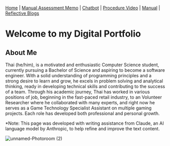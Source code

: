 [Home](index.md) | [Manual Assessment Memo](manual_assessment_memo.md) | [Chatbot](chatbot.md) | [Procedure Video](procedure_video.md) | [Manual](manual.md) | [Reflective Blogs](reflective_blogs.md) 

# Welcome to my Digital Portfolio 

## About Me 
Thai (he/him), is a motivated and enthusiastic Computer Science student, currently pursuing a Bachelor of Science and aspiring to become a software engineer. With a solid understanding of programming principles and a strong desire to learn and grow, he excels in problem solving and analytical thinking, ready in developing technical skills and contributing to the success of a team. Through his academic journey, Thai has worked in various positions of job, beginning in the fast-paced retail industry, to an Volunteer Researcher where he collaborated with many experts, and right now he serves as a Game Technology Specialist Assistant on multiple gaming projects. Each role has developed both professional and personal growth.

*Note: This page was developed with writing assistance from Claude, an AI language model by Anthropic, to help refine and improve the text content.



![unnamed-Photoroom (2)](https://github.com/user-attachments/assets/86352463-c1c8-4c8f-913d-e75b2a44fb2c)

